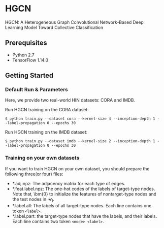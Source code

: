 # HGCN
HGCN: A Heterogeneous Graph Convolutional Network-Based Deep Learning Model Toward Collective Classification

## Prerequisites

- Python 2.7
- TensorFlow 1.14.0

## Getting Started

### Default Run & Parameters
Here, we provide two real-world HIN datasets: CORA and IMDB.

Run HGCN training on the CORA dataset:
```
$ python train.py --dataset cora --kernel-size 4 --inception-depth 1 --label-propagation 0 --epochs 30
```

Run HGCN training on the IMDB dataset:
```
$ python train.py --dataset imdb --kernel-size 2 --inception-depth 1 --label-propagation 0 --epochs 30
```

### Training on your own datasets

If you want to train HGCN on your own dataset, you should prepare the following three(or four) files:
- *.adj.npz: The adjacency matrix for each type of edges.
- *.feat.label.npz: The one-hot codes of the labels of target-type nodes. Note that, \bm{0} to initialize the features of nontarget-type nodes and the test nodes in $\mathcal{U}_{1}$.
- *.label.all: The labels of all target-type nodes. Each line contains one token `<label>`.
- *.label.part: the target-type nodes that have the labels, and their labels. Each line contains two token `<node> <label>`.
